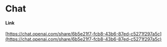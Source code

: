 # Chat

#### Link

[https://chat.openai.com/share/6b5e21f7-fcb8-43b6-87ed-c5271f297a5c](https://chat.openai.com/share/6b5e21f7-fcb8-43b6-87ed-c5271f297a5c)